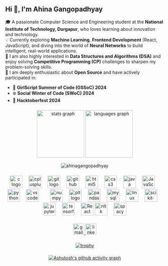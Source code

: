 <h2 align="left">Hi 👋, I'm Ahina Gangopadhyay</h2>

<p align="left">
🎓 A passionate Computer Science and Engineering student at the <strong>National Institute of Technology, Durgapur</strong>, who loves learning about innovation and technology.
<br/>
💡 Currently exploring <strong>Machine Learning</strong>, <strong>Frontend Development</strong> (React, JavaScript), and diving into the world of <strong>Neural Networks</strong> to build intelligent, real-world applications.
<br/>
🧠 I am also highly interested in <strong>Data Structures and Algorithms (DSA)</strong> and enjoy solving <strong>Competitive Programming (CP)</strong> challenges to sharpen my problem-solving skills.
<br/>
🌱 I am deeply enthusiastic about <strong>Open Source</strong> and have actively participated in:
<ul>
  <li>🌸 <strong>GirlScript Summer of Code (GSSoC) 2024</strong></li>
  <li>❄️ <strong>Social Winter of Code (SWoC) 2024</strong></li>
  <li>🎃 <strong>Hacktoberfest 2024</strong></li>
</ul>
</p>


###
<div align="center">
  
   <img src="https://github-readme-stats.vercel.app/api?username=ahinagangopadhyay&hide_title=false&hide_rank=false&show_icons=true&include_all_commits=true&count_private=true&disable_animations=false&theme=default&locale=en&hide_border=false" height="150" alt="stats graph"  />
<img src="https://github-readme-stats.vercel.app/api/top-langs?username=ahinagangopadhyay&locale=en&hide_title=false&layout=compact&card_width=320&langs_count=5&theme=default&hide_border=false" height="150" alt="languages graph"  />
  
</div>
<div align="center"><p><img align="center" src="https://github-readme-streak-stats.herokuapp.com/?user=ahinagangopadhyay&" alt="ahinagangopadhyay" /></p>

###


###

<div align="center">
  
  <img src="https://cdn.jsdelivr.net/gh/devicons/devicon/icons/c/c-original.svg" height="40" alt="c logo"  />
  <img width="12" />
  <img src="https://cdn.jsdelivr.net/gh/devicons/devicon/icons/cplusplus/cplusplus-original.svg" height="40" alt="cplusplus logo"  />
  <img width="12" />


   <img src="https://cdn.jsdelivr.net/gh/devicons/devicon/icons/git/git-original.svg" height="40" alt="git logo"  />
  <img width="12" />
  <img src="https://cdn.jsdelivr.net/gh/devicons/devicon/icons/github/github-original.svg" height="40" alt="github logo"  />
  <img width="12" />
  <img src="https://cdn.jsdelivr.net/gh/devicons/devicon/icons/html5/html5-original.svg" height="40" alt="html5 logo"  />
  <img width="12" />
   <img src="https://cdn.jsdelivr.net/gh/devicons/devicon/icons/css3/css3-original.svg" height="40" alt="css3 logo"  />
   <img width="12" />
  <img src="https://cdn.jsdelivr.net/gh/devicons/devicon/icons/java/java-original.svg" height="40" alt="java logo"  />
  <img width="12" />
  <img src="https://cdn.jsdelivr.net/gh/devicons/devicon/icons/javascript/javascript-original.svg" height="40" alt="JavaScript logo" />
  
  <img width="12" />
  <img src="https://cdn.jsdelivr.net/gh/devicons/devicon/icons/python/python-original.svg" height="40" alt="python logo"  />
  <img width="12" />
  <img src="https://cdn.jsdelivr.net/gh/devicons/devicon/icons/vscode/vscode-original.svg" height="40" alt="vscode logo"  />
   <img width="12" />
    <img width="12" />
    <img src="https://cdn.jsdelivr.net/gh/devicons/devicon/icons/numpy/numpy-original.svg" height="40" alt="numpy logo"  />
        <img width="12" />
    <img src="https://cdn.jsdelivr.net/gh/devicons/devicon/icons/matplotlib/matplotlib-original.svg" height="40" alt="plt logo"  />
          <img width="12" />
    <img src="https://cdn.jsdelivr.net/gh/devicons/devicon/icons/pandas/pandas-original.svg" height="40" alt="pandas logo"  />
      <img width="12" />
    <img src="https://cdn.jsdelivr.net/gh/devicons/devicon/icons/mysql/mysql-original.svg" height="40" alt="mysql logo" />
<img width="12" />

<!-- Linux Logo -->
<img src="https://cdn.jsdelivr.net/gh/devicons/devicon/icons/linux/linux-original.svg" height="40" alt="linux logo" />
<img width="12" />
<img src="https://upload.wikimedia.org/wikipedia/commons/0/05/Scikit_learn_logo_small.svg" height="40" alt="scikit-learn logo" />
<img width="12" />
<img src="https://upload.wikimedia.org/wikipedia/commons/3/38/Jupyter_logo.svg" height="40" alt="jupyter notebook logo" />
<img width="12" />
<img src="https://cdn.jsdelivr.net/gh/devicons/devicon/icons/tensorflow/tensorflow-original.svg" height="40" alt="tensorflow logo" />

  <img width="12" />
 <img src="https://cdn.jsdelivr.net/gh/devicons/devicon/icons/react/react-original.svg" height="40" alt="React logo" />
 <img src="https://cdn.jsdelivr.net/gh/devicons/devicon/icons/nltk/nltk-original.svg" height="40" alt="nltk logo" />
<img width="12" />
<img src="https://cdn.jsdelivr.net/gh/devicons/devicon/icons/spacy/spacy-original.svg" height="40" alt="spacy logo" />


</div>

###





<div align="center">
 <a href="https://mail.google.com/mail/?view=cm&fs=1&to=ahinaganguly05@gmail.com" target="_blank">
  <img src="https://img.shields.io/static/v1?message=Gmail&logo=gmail&label=&color=D14836&logoColor=white&labelColor=&style=flat" height="35" alt="gmail logo" />
</a>


  <a href="https://www.linkedin.com/in/ahina-gangopadhyay-198631286/" target="_blank">
  <img src="https://img.shields.io/static/v1?message=LinkedIn&logo=linkedin&label=&color=0077B5&logoColor=white&labelColor=&style=flat" height="35" alt="linkedin logo" />
</a>

</div>


###
[![trophy](https://github-profile-trophy.vercel.app/?username=ahinagangopadhyay)](https://github.com/ryo-ma/github-profile-trophy)
###

###
[![Ashutosh's github activity graph](https://github-readme-activity-graph.vercel.app/graph?username=ahinagangopadhyay&theme=react-light)](https://github.com/ashutosh00710/github-readme-activity-graph)
###

<br clear="both">



